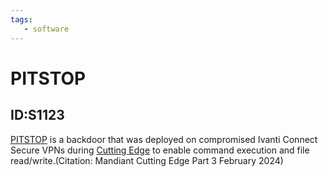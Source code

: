 ```yaml
---
tags:
   - software
---
```

# PITSTOP
## ID:S1123
[PITSTOP](/mitre/software/S1123) is a backdoor that was deployed on compromised Ivanti Connect Secure VPNs during [Cutting Edge](/mitre/campaigns/C0029) to enable command execution and file read/write.(Citation: Mandiant Cutting Edge Part 3 February 2024)
